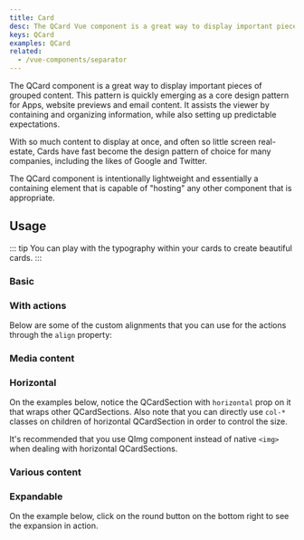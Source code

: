 ```yaml
---
title: Card
desc: The QCard Vue component is a great way to display important pieces of grouped content. It assists the viewer by containing and organizing information, while also setting up predictable expectations.
keys: QCard
examples: QCard
related:
  - /vue-components/separator
---
```


The QCard component is a great way to display important pieces of grouped content. This pattern is quickly emerging as a core design pattern for Apps, website previews and email content. It assists the viewer by containing and organizing information, while also setting up predictable expectations.

With so much content to display at once, and often so little screen real-estate, Cards have fast become the design pattern of choice for many companies, including the likes of Google and Twitter.

The QCard component is intentionally lightweight and essentially a containing element that is capable of "hosting" any other component that is appropriate.

<doc-api file="QCard" />

<doc-api file="QCardSection" />

<doc-api file="QCardActions" />

## Usage

::: tip
You can play with the typography within your cards to create beautiful cards.
:::

### Basic
<doc-example title="Basic cards" file="Basic" />

### With actions
<doc-example title="Cards with actions" file="Actions" />

Below are some of the custom alignments that you can use for the actions through the `align` property:

<doc-example title="Aligning actions" file="ActionsAlignment" />

### Media content
<doc-example title="Cards with media content" file="Media" />

<doc-example title="Card with video" file="Video" />

<doc-example title="Card with parallax" file="Parallax" />

### Horizontal

On the examples below, notice the QCardSection with `horizontal` prop on it that wraps other QCardSections. Also note that you can directly use `col-*` classes on children of horizontal QCardSection in order to control the size.

It's recommended that you use QImg component instead of native `<img>` when dealing with horizontal QCardSections.

<doc-example title="Basic horizontal" file="HorizontalBasic" />

<doc-example title="More involved examples" file="HorizontalMoreInvolved" />

### Various content
<doc-example title="Various content" file="VariousContent" />

<doc-example title="Table" file="Table" />

<doc-example title="Tabs" file="Tabs" />

### Expandable

On the example below, click on the round button on the bottom right to see the expansion in action.

<doc-example title="Expandable" file="Expandable" />
